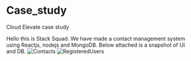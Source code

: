# Case_study
Cloud Elevate case study

Hello this is Stack Squad. We have made a contact management system using Reactjs, nodejs and MongoDB. Below attached is a snapshot of UI and DB.
![Contacts](https://user-images.githubusercontent.com/109594012/181507496-85635276-ea59-4c0a-a15f-d454ab0a1a00.png)
![RegisteredUsers](https://user-images.githubusercontent.com/109594012/181507518-8cc2cfaf-050c-48f0-9011-c94be6db2abb.png)
